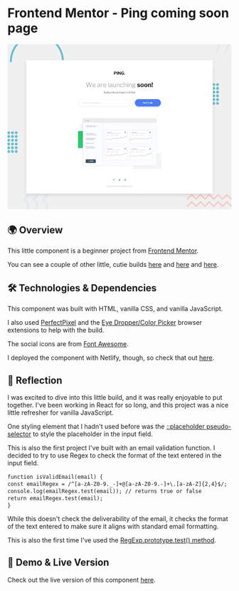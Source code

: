 # Frontend Mentor - Ping coming soon page

![Design preview for the Ping coming soon page coding challenge](./project%20requirements/design/desktop-preview.jpg)

## 🌍 Overview

This little component is a beginner project from [Frontend Mentor](https://www.frontendmentor.io/challenges/ping-single-column-coming-soon-page-5cadd051fec04111f7b848da/hub).

You can see a couple of other little, cutie builds [here](https://github.com/crwainstock/fe-mentor-social-proof) and [here](https://github.com/crwainstock/fe-mentor-product-preview) and [here](https://github.com/crwainstock/fe-mentor-testimonial-grid).

## 🛠️ Technologies & Dependencies

This component was built with HTML, vanilla CSS, and vanilla JavaScript.

I also used [PerfectPixel](https://www.welldonecode.com/perfectpixel/) and the [Eye Dropper/Color Picker](https://eyedropper.org/) browser extensions to help with the build.

The social icons are from [Font Awesome](https://fontawesome.com/icons).

I deployed the component with Netlify, though, so check that out [here](https://glowing-babka-60bb1c.netlify.app/).

## 🤔 Reflection

I was excited to dive into this little build, and it was really enjoyable to put together. I've been working in React for so long, and this project was a nice little refresher for vanilla JavaScript.

One styling element that I hadn't used before was the [::placeholder pseudo-selector](https://developer.mozilla.org/en-US/docs/Web/CSS/::placeholder) to style the placeholder in the input field.

This is also the first project I've built with an email validation function. I decided to try to use Regex to check the format of the text entered in the input field.

```
function isValidEmail(email) {
const emailRegex = /^[a-zA-Z0-9._-]+@[a-zA-Z0-9.-]+\.[a-zA-Z]{2,4}$/;
console.log(emailRegex.test(email)); // returns true or false
return emailRegex.test(email);
}
```

While this doesn't check the deliverability of the email, it checks the format of the text entered to make sure it aligns with standard email formatting.

This is also the first time I've used the [RegExp.prototype.test() method](https://developer.mozilla.org/en-US/docs/Web/JavaScript/Reference/Global_Objects/RegExp/test).

## 👀 Demo & Live Version

Check out the live version of this component [here](https://glowing-babka-60bb1c.netlify.app/).
